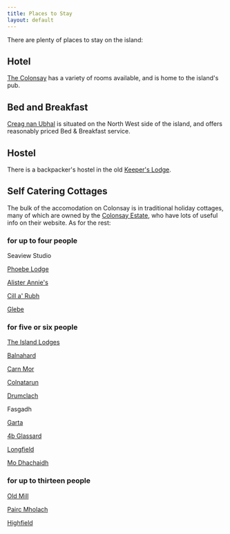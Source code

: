 ```yaml
---
title: Places to Stay
layout: default
---
```


There are plenty of places to stay on the island:

## Hotel

[The Colonsay][] has a variety of rooms available, and is home to the island's pub.

## Bed and Breakfast

[Creag nan Ubhal][] is situated on the North West side of the island, and offers reasonably priced Bed & Breakfast service.

## Hostel

There is a backpacker's hostel in the old [Keeper's Lodge][].

## Self Catering Cottages

The bulk of the accomodation on Colonsay is in traditional holiday cottages, many of which are owned by the [Colonsay Estate][], who have lots of useful info on their website. As for the rest:

### for up to four people

Seaview Studio

[Phoebe Lodge][]

[Alister Annie's][]

[Cill a' Rubh][]

[Glebe][]

### for five or six people

[The Island Lodges][]

[Balnahard ][]

[Carn Mor][]

[Colnatarun][]

[Drumclach][]

Fasgadh

[Garta][]

[4b Glassard][]

[Longfield][]

[Mo Dhachaidh][]


### for up to thirteen people

[Old Mill][]

[Pairc Mholach][]

[Highfield][]


[The Colonsay]: http://www.colonsayholidays.co.uk/hotel
[Creag nan Ubhal]: http://www.creagnanubhal.co.uk
[Keeper's Lodge]: http://www.colonsayholidays.co.uk/backpackers/
[Colonsay Estate]: http://www.colonsayholidays.co.uk/cottages/
[Phoebe Lodge]: http://www.colonsay.eu/AccoPhoebe.htm
[Alister Annie's]: http://www.alisteranniescolonsay.co.uk
[Cill a' Rubh]: http://www.colonsay.eu/AccoUragaig.htm
[Glebe]: http://www.spanglefish.com/glebecottageuk/
[The Island Lodges]: http://www.colonsayislandlodges.co.uk
[Balnahard ]: http://www.balnahard.com
[Carn Mor]: http://www.carnmor.org/home.html
[Colnatarun]: http://www.colonsaycottage.co.uk
[Drumclach]: http://www.spanglefish.com/CeolCholasatheweesite/index.asp
[Garta]: http://www.gartacolonsay.co.uk
[4b Glassard]: https://www.independentcottages.co.uk/scottish_islands/4b-glassard-ref1641
[Longfield]: http://www.colonsay.eu/AccoLongfld.htm
[Mo Dhachaidh]: http://www.colonsayselfcatering.co.uk
[Old Mill]: http://www.oldmillcolonsay.com
[Pairc Mholach]: http://www.spanglefish.com/paircmholach/index.asp
[Highfield]: http://www.colonsayholiday.co.uk
